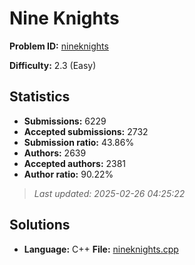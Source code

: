 # Nine Knights

**Problem ID:** [nineknights](https://open.kattis.com/problems/nineknights)

**Difficulty:** 2.3 (Easy)

## Statistics

- **Submissions:** 6229
- **Accepted submissions:** 2732
- **Submission ratio:** 43.86%
- **Authors:** 2639
- **Accepted authors:** 2381
- **Author ratio:** 90.22%

> *Last updated: 2025-02-26 04:25:22*

## Solutions

- **Language:** C++
  **File:** [nineknights.cpp](./nineknights.cpp)
